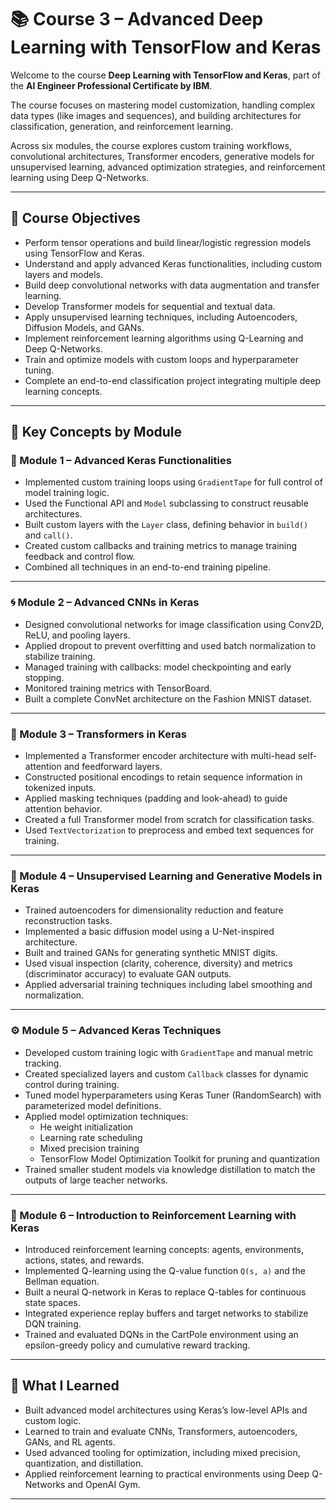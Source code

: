 # 📚 Course 3 – Advanced Deep Learning with TensorFlow and Keras

Welcome to the course **Deep Learning with TensorFlow and Keras**, part of the **AI Engineer Professional Certificate by IBM**.

The course focuses on mastering model customization, handling complex data types (like images and sequences), and building architectures for classification, generation, and reinforcement learning.

Across six modules, the course explores custom training workflows, convolutional architectures, Transformer encoders, generative models for unsupervised learning, advanced optimization strategies, and reinforcement learning using Deep Q-Networks.

---

## 📌 Course Objectives

- Perform tensor operations and build linear/logistic regression models using TensorFlow and Keras.
- Understand and apply advanced Keras functionalities, including custom layers and models.
- Build deep convolutional networks with data augmentation and transfer learning.
- Develop Transformer models for sequential and textual data.
- Apply unsupervised learning techniques, including Autoencoders, Diffusion Models, and GANs.
- Implement reinforcement learning algorithms using Q-Learning and Deep Q-Networks.
- Train and optimize models with custom loops and hyperparameter tuning.
- Complete an end-to-end classification project integrating multiple deep learning concepts.

---

## 🧠 Key Concepts by Module

### 🔧 Module 1 – Advanced Keras Functionalities

- Implemented custom training loops using `GradientTape` for full control of model training logic.
- Used the Functional API and `Model` subclassing to construct reusable architectures.
- Built custom layers with the `Layer` class, defining behavior in `build()` and `call()`.
- Created custom callbacks and training metrics to manage training feedback and control flow.
- Combined all techniques in an end-to-end training pipeline.

---

### 🌀 Module 2 – Advanced CNNs in Keras

- Designed convolutional networks for image classification using Conv2D, ReLU, and pooling layers.
- Applied dropout to prevent overfitting and used batch normalization to stabilize training.
- Managed training with callbacks: model checkpointing and early stopping.
- Monitored training metrics with TensorBoard.
- Built a complete ConvNet architecture on the Fashion MNIST dataset.

---

### 🔁 Module 3 – Transformers in Keras

- Implemented a Transformer encoder architecture with multi-head self-attention and feedforward layers.
- Constructed positional encodings to retain sequence information in tokenized inputs.
- Applied masking techniques (padding and look-ahead) to guide attention behavior.
- Created a full Transformer model from scratch for classification tasks.
- Used `TextVectorization` to preprocess and embed text sequences for training.

---

### 🎨 Module 4 – Unsupervised Learning and Generative Models in Keras

- Trained autoencoders for dimensionality reduction and feature reconstruction tasks.
- Implemented a basic diffusion model using a U-Net-inspired architecture.
- Built and trained GANs for generating synthetic MNIST digits.
- Used visual inspection (clarity, coherence, diversity) and metrics (discriminator accuracy) to evaluate GAN outputs.
- Applied adversarial training techniques including label smoothing and normalization.

---

### ⚙️ Module 5 – Advanced Keras Techniques

- Developed custom training logic with `GradientTape` and manual metric tracking.
- Created specialized layers and custom `Callback` classes for dynamic control during training.
- Tuned model hyperparameters using Keras Tuner (RandomSearch) with parameterized model definitions.
- Applied model optimization techniques:
  - He weight initialization
  - Learning rate scheduling
  - Mixed precision training
  - TensorFlow Model Optimization Toolkit for pruning and quantization
- Trained smaller student models via knowledge distillation to match the outputs of large teacher networks.

---

### 🧠 Module 6 – Introduction to Reinforcement Learning with Keras

- Introduced reinforcement learning concepts: agents, environments, actions, states, and rewards.
- Implemented Q-learning using the Q-value function `Q(s, a)` and the Bellman equation.
- Built a neural Q-network in Keras to replace Q-tables for continuous state spaces.
- Integrated experience replay buffers and target networks to stabilize DQN training.
- Trained and evaluated DQNs in the CartPole environment using an epsilon-greedy policy and cumulative reward tracking.

---

## 🔑 What I Learned

- Built advanced model architectures using Keras’s low-level APIs and custom logic.
- Learned to train and evaluate CNNs, Transformers, autoencoders, GANs, and RL agents.
- Used advanced tooling for optimization, including mixed precision, quantization, and distillation.
- Applied reinforcement learning to practical environments using Deep Q-Networks and OpenAI Gym.

---
